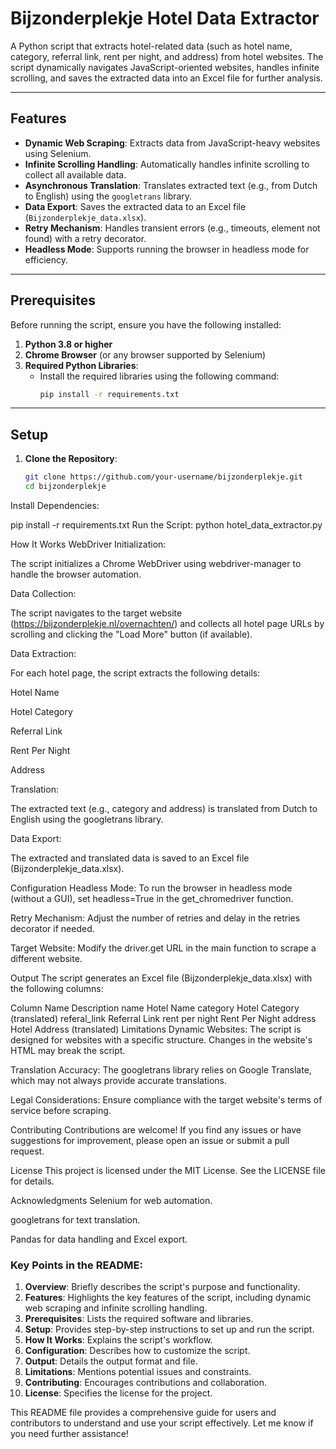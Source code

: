 # Bijzonderplekje Hotel Data Extractor

A Python script that extracts hotel-related data (such as hotel name, category, referral link, rent per night, and address) from hotel websites. The script dynamically navigates JavaScript-oriented websites, handles infinite scrolling, and saves the extracted data into an Excel file for further analysis.

---

## Features
- **Dynamic Web Scraping**: Extracts data from JavaScript-heavy websites using Selenium.
- **Infinite Scrolling Handling**: Automatically handles infinite scrolling to collect all available data.
- **Asynchronous Translation**: Translates extracted text (e.g., from Dutch to English) using the `googletrans` library.
- **Data Export**: Saves the extracted data to an Excel file (`Bijzonderplekje_data.xlsx`).
- **Retry Mechanism**: Handles transient errors (e.g., timeouts, element not found) with a retry decorator.
- **Headless Mode**: Supports running the browser in headless mode for efficiency.

---

## Prerequisites

Before running the script, ensure you have the following installed:

1. **Python 3.8 or higher**
2. **Chrome Browser** (or any browser supported by Selenium)
3. **Required Python Libraries**:
   - Install the required libraries using the following command:
     ```bash
     pip install -r requirements.txt
     ```

---

## Setup

1. **Clone the Repository**:
   ```bash
   git clone https://github.com/your-username/bijzonderplekje.git
   cd bijzonderplekje
Install Dependencies:

pip install -r requirements.txt
Run the Script:
python hotel_data_extractor.py


How It Works
WebDriver Initialization:

The script initializes a Chrome WebDriver using webdriver-manager to handle the browser automation.

Data Collection:

The script navigates to the target website (https://bijzonderplekje.nl/overnachten/) and collects all hotel page URLs by scrolling and clicking the "Load More" button (if available).

Data Extraction:

For each hotel page, the script extracts the following details:

Hotel Name

Hotel Category

Referral Link

Rent Per Night

Address

Translation:

The extracted text (e.g., category and address) is translated from Dutch to English using the googletrans library.

Data Export:

The extracted and translated data is saved to an Excel file (Bijzonderplekje_data.xlsx).

Configuration
Headless Mode: To run the browser in headless mode (without a GUI), set headless=True in the get_chromedriver function.

Retry Mechanism: Adjust the number of retries and delay in the retries decorator if needed.

Target Website: Modify the driver.get URL in the main function to scrape a different website.

Output
The script generates an Excel file (Bijzonderplekje_data.xlsx) with the following columns:

Column Name	Description
name	Hotel Name
category	Hotel Category (translated)
referal_link	Referral Link
rent per night	Rent Per Night
address	Hotel Address (translated)
Limitations
Dynamic Websites: The script is designed for websites with a specific structure. Changes in the website's HTML may break the script.

Translation Accuracy: The googletrans library relies on Google Translate, which may not always provide accurate translations.

Legal Considerations: Ensure compliance with the target website's terms of service before scraping.

Contributing
Contributions are welcome! If you find any issues or have suggestions for improvement, please open an issue or submit a pull request.

License
This project is licensed under the MIT License. See the LICENSE file for details.

Acknowledgments
Selenium for web automation.

googletrans for text translation.

Pandas for data handling and Excel export.

### Key Points in the README:
1. **Overview**: Briefly describes the script's purpose and functionality.
2. **Features**: Highlights the key features of the script, including dynamic web scraping and infinite scrolling handling.
3. **Prerequisites**: Lists the required software and libraries.
4. **Setup**: Provides step-by-step instructions to set up and run the script.
5. **How It Works**: Explains the script's workflow.
6. **Configuration**: Describes how to customize the script.
7. **Output**: Details the output format and file.
8. **Limitations**: Mentions potential issues and constraints.
9. **Contributing**: Encourages contributions and collaboration.
10. **License**: Specifies the license for the project.

This README file provides a comprehensive guide for users and contributors to understand and use your script effectively. Let me know if you need further assistance!
